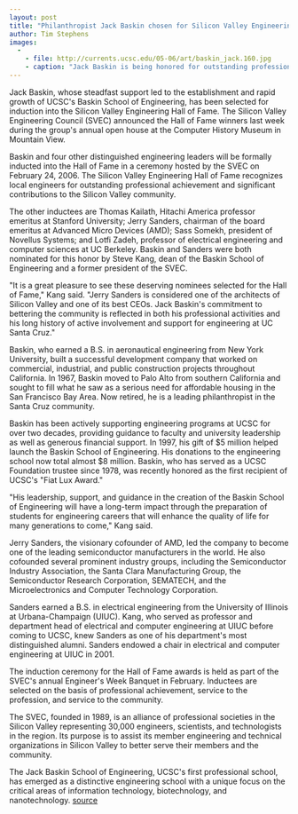 ```yaml
---
layout: post
title: "Philanthropist Jack Baskin chosen for Silicon Valley Engineering Hall of Fame"
author: Tim Stephens
images:
  -
    - file: http://currents.ucsc.edu/05-06/art/baskin_jack.160.jpg
    - caption: "Jack Baskin is being honored for outstanding professional achievement and significant contributions to the Silicon Valley community. Photo: r. r. jones"
---
```


Jack Baskin, whose steadfast support led to the establishment and rapid growth of UCSC's Baskin School of Engineering, has been selected for induction into the Silicon Valley Engineering Hall of Fame. The Silicon Valley Engineering Council (SVEC) announced the Hall of Fame winners last week during the group's annual open house at the Computer History Museum in Mountain View.

Baskin and four other distinguished engineering leaders will be formally inducted into the Hall of Fame in a ceremony hosted by the SVEC on February 24, 2006. The Silicon Valley Engineering Hall of Fame recognizes local engineers for outstanding professional achievement and significant contributions to the Silicon Valley community.

The other inductees are Thomas Kailath, Hitachi America professor emeritus at Stanford University; Jerry Sanders, chairman of the board emeritus at Advanced Micro Devices (AMD); Sass Somekh, president of Novellus Systems; and Lotfi Zadeh, professor of electrical engineering and computer sciences at UC Berkeley. Baskin and Sanders were both nominated for this honor by Steve Kang, dean of the Baskin School of Engineering and a former president of the SVEC.

"It is a great pleasure to see these deserving nominees selected for the Hall of Fame," Kang said. "Jerry Sanders is considered one of the architects of Silicon Valley and one of its best CEOs. Jack Baskin's commitment to bettering the community is reflected in both his professional activities and his long history of active involvement and support for engineering at UC Santa Cruz."

Baskin, who earned a B.S. in aeronautical engineering from New York University, built a successful development company that worked on commercial, industrial, and public construction projects throughout California. In 1967, Baskin moved to Palo Alto from southern California and sought to fill what he saw as a serious need for affordable housing in the San Francisco Bay Area. Now retired, he is a leading philanthropist in the Santa Cruz community.

Baskin has been actively supporting engineering programs at UCSC for over two decades, providing guidance to faculty and university leadership as well as generous financial support. In 1997, his gift of $5 million helped launch the Baskin School of Engineering. His donations to the engineering school now total almost $8 million. Baskin, who has served as a UCSC Foundation trustee since 1978, was recently honored as the first recipient of UCSC's "Fiat Lux Award."

"His leadership, support, and guidance in the creation of the Baskin School of Engineering will have a long-term impact through the preparation of students for engineering careers that will enhance the quality of life for many generations to come," Kang said.

Jerry Sanders, the visionary cofounder of AMD, led the company to become one of the leading semiconductor manufacturers in the world. He also cofounded several prominent industry groups, including the Semiconductor Industry Association, the Santa Clara Manufacturing Group, the Semiconductor Research Corporation, SEMATECH, and the Microelectronics and Computer Technology Corporation.

Sanders earned a B.S. in electrical engineering from the University of Illinois at Urbana-Champaign (UIUC). Kang, who served as professor and department head of electrical and computer engineering at UIUC before coming to UCSC, knew Sanders as one of his department's most distinguished alumni. Sanders endowed a chair in electrical and computer engineering at UIUC in 2001.

The induction ceremony for the Hall of Fame awards is held as part of the SVEC's annual Engineer's Week Banquet in February. Inductees are selected on the basis of professional achievement, service to the profession, and service to the community.

The SVEC, founded in 1989, is an alliance of professional societies in the Silicon Valley representing 30,000 engineers, scientists, and technologists in the region. Its purpose is to assist its member engineering and technical organizations in Silicon Valley to better serve their members and the community.

The Jack Baskin School of Engineering, UCSC's first professional school, has emerged as a distinctive engineering school with a unique focus on the critical areas of information technology, biotechnology, and nanotechnology.
[source](http://www1.ucsc.edu/currents/05-06/11-28/awards-baskin.asp "Permalink to awards-baskin")
